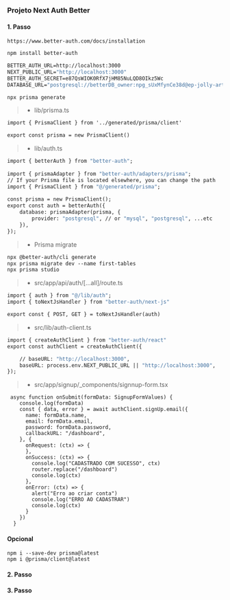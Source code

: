 ### Projeto Next Auth Better

#### 1. Passo

``` .doc
https://www.better-auth.com/docs/installation
```

``` 1 installar auth
npm install better-auth
```

``` 2 .env
BETTER_AUTH_URL=http://localhost:3000
NEXT_PUBLIC_URL="http://localhost:3000"
BETTER_AUTH_SECRET=e87QsWIOK0RfX7jHM85NuLQD8OIkz5Wc
DATABASE_URL="postgresql://betterDB_owner:npg_sUxMfynCe38d@ep-jolly-art-ac0e7y56-pooler.sa-east-1.aws.neon.tech/betterDB?sslmode=require"
```

``` 3 gerar conexao
npx prisma generate
```

> * lib/prisma.ts
``` 4 gera Client
import { PrismaClient } from '../generated/prisma/client'

export const prisma = new PrismaClient()
```

> * lib/auth.ts
``` 5 gera auth
import { betterAuth } from "better-auth";
 
import { prismaAdapter } from "better-auth/adapters/prisma";
// If your Prisma file is located elsewhere, you can change the path
import { PrismaClient } from "@/generated/prisma";
 
const prisma = new PrismaClient();
export const auth = betterAuth({
    database: prismaAdapter(prisma, {
        provider: "postgresql", // or "mysql", "postgresql", ...etc
    }),
});
```

> * Prisma migrate
``` 6 gera as tabelas
npx @better-auth/cli generate
npx prisma migrate dev --name first-tables
npx prisma studio
```

> * src/app/api/auth/[...all]/route.ts
``` 7 gera as rotas
import { auth } from "@/lib/auth";
import { toNextJsHandler } from "better-auth/next-js"

export const { POST, GET } = toNextJsHandler(auth)
```

> * src/lib/auth-client.ts
``` 8 gera URL
import { createAuthClient } from "better-auth/react"
export const authClient = createAuthClient({

    // baseURL: "http://localhost:3000",
    baseURL: process.env.NEXT_PUBLIC_URL || "http://localhost:3000",
});
```

> * src/app/signup/_components/signnup-form.tsx
```onSubmit
 async function onSubmit(formData: SignupFormValues) {
    console.log(formData)
    const { data, error } = await authClient.signUp.email({
      name: formData.name,
      email: formData.email,
      password: formData.password,
      callbackURL: "/dashboard",
    }, {
      onRequest: (ctx) => {
      },
      onSuccess: (ctx) => {
        console.log("CADASTRADO COM SUCESSO", ctx)
        router.replace("/dashboard")
        console.log(ctx)
      },
      onError: (ctx) => {
        alert("Erro ao criar conta")
        console.log("ERRO AO CADASTRAR")
        console.log(ctx)
      }
    })
  }
```

#### Opcional
```
npm i --save-dev prisma@latest 
npm i @prisma/client@latest  
```
#### 2. Passo
#### 3. Passo
